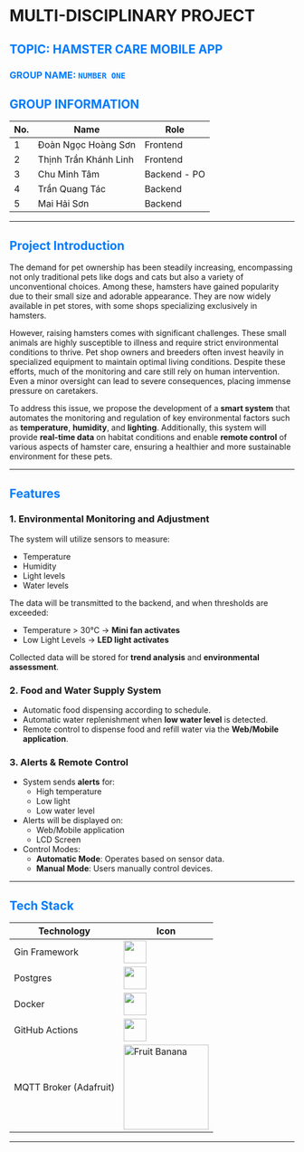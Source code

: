 # MULTI-DISCIPLINARY PROJECT
## <span style="color:#007bff;">TOPIC: HAMSTER CARE MOBILE APP</span>
### <span style="color:#007bff;">GROUP NAME: `NUMBER ONE`</span>

## <span style="color:#007bff;">GROUP INFORMATION</span>
| No. | Name                  | Role        |
|-----|-----------------------|------------|
| 1   | Đoàn Ngọc Hoàng Sơn  | Frontend   |
| 2   | Thịnh Trần Khánh Linh | Frontend   |
| 3   | Chu Minh Tâm         | Backend - PO |
| 4   | Trần Quang Tác       | Backend    |
| 5   | Mai Hải Sơn          | Backend    |

---
## <span style="color:#007bff;">Project Introduction</span>
The demand for pet ownership has been steadily increasing, encompassing not only traditional pets like dogs and cats but also a variety of unconventional choices. Among these, hamsters have gained popularity due to their small size and adorable appearance. They are now widely available in pet stores, with some shops specializing exclusively in hamsters.

However, raising hamsters comes with significant challenges. These small animals are highly susceptible to illness and require strict environmental conditions to thrive. Pet shop owners and breeders often invest heavily in specialized equipment to maintain optimal living conditions. Despite these efforts, much of the monitoring and care still rely on human intervention. Even a minor oversight can lead to severe consequences, placing immense pressure on caretakers.

To address this issue, we propose the development of a **smart system** that automates the monitoring and regulation of key environmental factors such as **temperature**, **humidity**, and **lighting**. Additionally, this system will provide **real-time data** on habitat conditions and enable **remote control** of various aspects of hamster care, ensuring a healthier and more sustainable environment for these pets.

---
## <span style="color:#007bff;">Features</span>
### 1. Environmental Monitoring and Adjustment
The system will utilize sensors to measure:
- Temperature
- Humidity
- Light levels
- Water levels

The data will be transmitted to the backend, and when thresholds are exceeded:
- Temperature > 30°C → **Mini fan activates**
- Low Light Levels → **LED light activates**

Collected data will be stored for **trend analysis** and **environmental assessment**.

### 2. Food and Water Supply System
- Automatic food dispensing according to schedule.
- Automatic water replenishment when **low water level** is detected.
- Remote control to dispense food and refill water via the **Web/Mobile application**.

### 3. Alerts & Remote Control
- System sends **alerts** for:
  - High temperature
  - Low light
  - Low water level
- Alerts will be displayed on:
  - Web/Mobile application
  - LCD Screen
- Control Modes:
  - **Automatic Mode**: Operates based on sensor data.
  - **Manual Mode**: Users manually control devices.

---
## <span style="color:#007bff;">Tech Stack</span>
| Technology     | Icon                                           |
|---------------|------------------------------------------------|
| Gin Framework | <img src="https://cdn.jsdelivr.net/gh/devicons/devicon/icons/go/go-original.svg" width="40" /> |
| Postgres      | <img src="https://cdn.jsdelivr.net/gh/devicons/devicon/icons/postgresql/postgresql-original.svg" width="40" /> |
| Docker        | <img src="https://cdn.jsdelivr.net/gh/devicons/devicon/icons/docker/docker-original.svg" width="40" /> |
| GitHub Actions | <img src="https://cdn.jsdelivr.net/gh/devicons/devicon/icons/github/github-original.svg" width="40" /> |
| MQTT Broker (Adafruit)   | <img src="https://upload.wikimedia.org/wikipedia/commons/8/8a/Banana-Single.jpg" alt="Fruit Banana" width="150"/> |

---
